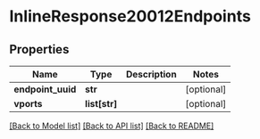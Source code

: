 # InlineResponse20012Endpoints

## Properties
Name | Type | Description | Notes
------------ | ------------- | ------------- | -------------
**endpoint_uuid** | **str** |  | [optional] 
**vports** | **list[str]** |  | [optional] 

[[Back to Model list]](../README.md#documentation-for-models) [[Back to API list]](../README.md#documentation-for-api-endpoints) [[Back to README]](../README.md)


